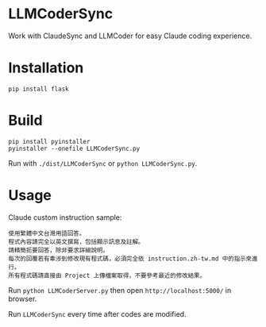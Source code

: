 # LLMCoderSync
Work with ClaudeSync and LLMCoder for easy Claude coding experience.

# Installation

```
pip install flask
```

# Build

```
pip install pyinstaller
pyinstaller --onefile LLMCoderSync.py
```

Run with `./dist/LLMCoderSync` or `python LLMCoderSync.py`.

# Usage

Claude custom instruction sample:

```
使用繁體中文台灣用語回答。
程式內容請完全以英文撰寫，包括顯示訊息及註解。
請精簡扼要回答，除非要求詳細說明。
每次的回覆若有牽涉到修改現有程式碼，必須完全依 instruction.zh-tw.md 中的指示來進行。
所有程式碼請直接由 Project 上傳檔案取得，不要參考最近的修改結果。
```

Run `python LLMCoderServer.py` then open `http://localhost:5000/` in browser.

Run `LLMCoderSync` every time after codes are modified.
